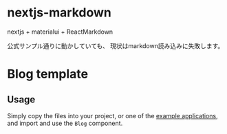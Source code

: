 # nextjs-markdown
nextjs + materialui + ReactMarkdown

公式サンプル通りに動かしていても、
現状はmarkdown読み込みに失敗します。

# Blog template

## Usage

Simply copy the files into your project, or one of the [example applications](https://github.com/mui-org/material-ui/tree/master/examples), and import and use the `Blog` component.
